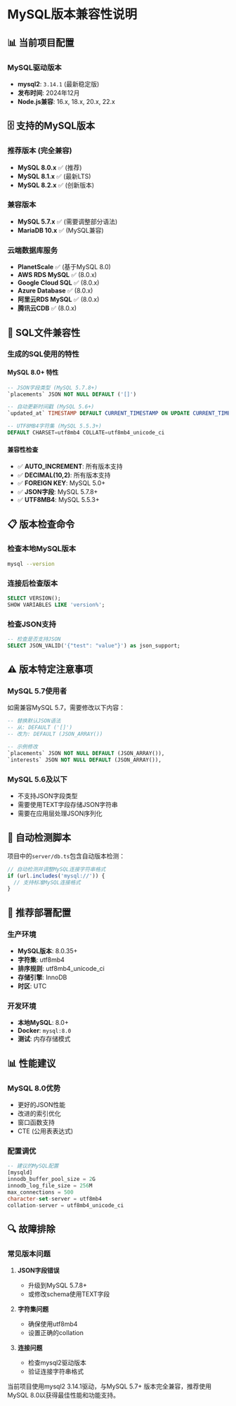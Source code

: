 # MySQL版本兼容性说明

## 📊 当前项目配置

### MySQL驱动版本
- **mysql2**: `3.14.1` (最新稳定版)
- **发布时间**: 2024年12月
- **Node.js兼容**: 16.x, 18.x, 20.x, 22.x

## 🗄️ 支持的MySQL版本

### 推荐版本 (完全兼容)
- **MySQL 8.0.x** ✅ (推荐)
- **MySQL 8.1.x** ✅ (最新LTS)
- **MySQL 8.2.x** ✅ (创新版本)

### 兼容版本
- **MySQL 5.7.x** ✅ (需要调整部分语法)
- **MariaDB 10.x** ✅ (MySQL兼容)

### 云端数据库服务
- **PlanetScale** ✅ (基于MySQL 8.0)
- **AWS RDS MySQL** ✅ (8.0.x)
- **Google Cloud SQL** ✅ (8.0.x)
- **Azure Database** ✅ (8.0.x)
- **阿里云RDS MySQL** ✅ (8.0.x)
- **腾讯云CDB** ✅ (8.0.x)

## 🔧 SQL文件兼容性

### 生成的SQL使用的特性

#### MySQL 8.0+ 特性
```sql
-- JSON字段类型 (MySQL 5.7.8+)
`placements` JSON NOT NULL DEFAULT ('[]')

-- 自动更新时间戳 (MySQL 5.6+)
`updated_at` TIMESTAMP DEFAULT CURRENT_TIMESTAMP ON UPDATE CURRENT_TIMESTAMP

-- UTF8MB4字符集 (MySQL 5.5.3+)
DEFAULT CHARSET=utf8mb4 COLLATE=utf8mb4_unicode_ci
```

#### 兼容性检查
- ✅ **AUTO_INCREMENT**: 所有版本支持
- ✅ **DECIMAL(10,2)**: 所有版本支持
- ✅ **FOREIGN KEY**: MySQL 5.0+
- ✅ **JSON字段**: MySQL 5.7.8+
- ✅ **UTF8MB4**: MySQL 5.5.3+

## 📋 版本检查命令

### 检查本地MySQL版本
```bash
mysql --version
```

### 连接后检查版本
```sql
SELECT VERSION();
SHOW VARIABLES LIKE 'version%';
```

### 检查JSON支持
```sql
-- 检查是否支持JSON
SELECT JSON_VALID('{"test": "value"}') as json_support;
```

## ⚠️ 版本特定注意事项

### MySQL 5.7使用者
如需兼容MySQL 5.7，需要修改以下内容：

```sql
-- 替换默认JSON语法
-- 从: DEFAULT ('[]')
-- 改为: DEFAULT (JSON_ARRAY())

-- 示例修改
`placements` JSON NOT NULL DEFAULT (JSON_ARRAY()),
`interests` JSON NOT NULL DEFAULT (JSON_ARRAY()),
```

### MySQL 5.6及以下
- 不支持JSON字段类型
- 需要使用TEXT字段存储JSON字符串
- 需要在应用层处理JSON序列化

## 🔄 自动检测脚本

项目中的`server/db.ts`包含自动版本检测：

```javascript
// 自动检测并调整MySQL连接字符串格式
if (url.includes('mysql://')) {
  // 支持标准MySQL连接格式
}
```

## 🚀 推荐部署配置

### 生产环境
- **MySQL版本**: 8.0.35+ 
- **字符集**: utf8mb4
- **排序规则**: utf8mb4_unicode_ci
- **存储引擎**: InnoDB
- **时区**: UTC

### 开发环境
- **本地MySQL**: 8.0+
- **Docker**: `mysql:8.0`
- **测试**: 内存存储模式

## 📊 性能建议

### MySQL 8.0优势
- 更好的JSON性能
- 改进的索引优化
- 窗口函数支持
- CTE (公用表表达式)

### 配置调优
```sql
-- 建议的MySQL配置
[mysqld]
innodb_buffer_pool_size = 2G
innodb_log_file_size = 256M
max_connections = 500
character-set-server = utf8mb4
collation-server = utf8mb4_unicode_ci
```

## 🔍 故障排除

### 常见版本问题

1. **JSON字段错误**
   - 升级到MySQL 5.7.8+
   - 或修改schema使用TEXT字段

2. **字符集问题**
   - 确保使用utf8mb4
   - 设置正确的collation

3. **连接问题**
   - 检查mysql2驱动版本
   - 验证连接字符串格式

当前项目使用mysql2 3.14.1驱动，与MySQL 5.7+ 版本完全兼容，推荐使用MySQL 8.0以获得最佳性能和功能支持。